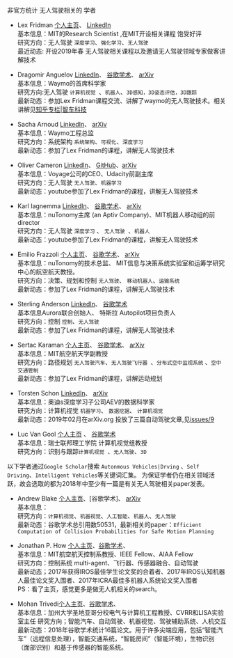 非官方统计 无人驾驶相关的 学者  

* Lex Fridman [个人主页](https://deeplearning.mit.edu/)、
[LinkedIn](https://www.linkedin.com/in/lexfridman/)  
基本信息：MIT的Research Scientist ,在MIT开设相关课程 饱受好评  
研究方向：无人驾驶	`深度学习`、`强化学习`、`无人驾驶`  
最近动态: 开设2019年春 无人驾驶相关课程以及邀请无人驾驶领域专家做客讲解技术  

* Dragomir Anguelov  [LinkedIn](https://www.linkedin.com/in/dragomiranguelov/)、
[谷歌学术](https://scholar.google.com/citations?hl=en&user=T04c3fwAAAAJ)、
[arXiv](https://arxiv.org/search/?query=Dragomir+Anguelov&searchtype=author&source=header)  
基本信息：Waymo的首席科学家  
研究方向:无人驾驶	`计算机视觉 `、`机器人`、`3D感知，3D姿态评估，3D跟踪`  
最新动态：参加Lex Fridman课程交流、讲解了waymo的无人驾驶技术。相关讲解见[知乎专栏|智车科技](https://zhuanlan.zhihu.com/p/57794910)  

* Sacha Arnoud	[LinkedIn](https://www.linkedin.com/in/sacha-arnoud-87184/)、
[arXiv](https://arxiv.org/search/?query=Sacha+Arnoud&searchtype=author&abstracts=show&order=-announced_date_first&size=50)  
基本信息：Waymo工程总监  	
研究方向：系统架构	`系统架构`、`可视化`、`深度学习`  	
最新动态：参加了Lex Fridman的课程，讲解无人驾驶技术  


* Oliver Cameron [LinkedIn](https://www.linkedin.com/in/olivercameron/ )、
[GitHub](https://github.com/olivercameron)、[arXiv](https://arxiv.org/search/?query=Oliver+Cameron+&searchtype=author&source=header)  
基本信息：Voyage公司的CEO、Udacity前副主席  	
研究方向：无人驾驶	`无人驾驶`、`机器学习`		
最新动态：youtube参加了Lex Fridman的课程，讲解无人驾驶技术  

* Karl Iagnemma	[LinkedIn](https://www.linkedin.com/in/karl-iagnemma-b52186102/)、
[谷歌学术](https://scholar.google.com/citations?user=3VyGrdwAAAAJ&hl=en)、
[arXiv](https://arxiv.org/search/?query=Karl+Iagnemma&searchtype=author&abstracts=show&order=-announced_date_first&size=50)  
基本信息：nuTonomy主席 (an Aptiv Company)、MIT机器人移动组的前director  	
研究方向：无人驾驶	`深度学习` 、 `无人驾驶 `、`机器人`  	                     	
最新动态：youtube参加了Lex Fridman的课程，讲解无人驾驶技术  

* Emilio Frazzoli [个人主页](https://ares.lids.mit.edu/)、
[谷歌学术](https://scholar.google.com/citations?user=8JGG3KcAAAAJ&hl=en)、
[arXiv](https://arxiv.org/search/?query=emilio+frazzoli&searchtype=author&source=header+G33)    	
基本信息：nuTonomy的技术总监、 MIT信息与决策系统实验室和运筹学研究中心的航空航天教授。  	
研究方向：决策、规划和控制	`无人驾驶`、 `移动机器人`、`运输系统`  	       
最新动态：参加了Lex Fridman的课程，讲解无人驾驶技术  

* Sterling Anderson	[LinkedIn](https://www.linkedin.com/in/sterlinganderson/)、
[谷歌学术](https://scholar.google.com/citations?hl=en&user=T1Hrj8EAAAAJ&view_op=list_works&sortby=pubdate)  
基本信息Aurora联合创始人、 特斯拉 Autopilot项目负责人  	
研究方向：控制	`控制`、`无人驾驶`  	
最新动态：参加了Lex Fridman的课程，讲解无人驾驶技术  
 
* Sertac Karaman [个人主页](http://karaman.mit.edu/)、
[谷歌学术](http://scholar.google.com/citations?user=Vu-Zb7EAAAAJ&hl=en)、
[arXiv](https://arxiv.org/search/?searchtype=author&query=Sertac+Karaman&abstracts=show&size=50&order=-submitted_date)  
基本信息：MIT航空航天学副教授  	
研究方向：路径规划	`无人驾驶汽车`、`无人驾驶飞行器 `、`分布式空中监视系统` 、`空中交通管制`            	
最新动态：参加了Lex Fridman的课程，讲解运动规划  
 

* Torsten Schon	[LinkedIn](https://www.linkedin.com/in/torsten-sch%C3%B6n-a2187078/)、
[arXiv](https://arxiv.org/search/?query=Torsten+Schon&searchtype=author&abstracts=show&order=-announced_date_first&size=50)  
基本信息：奥迪s深度学习子公司AEV的数据科学家  	
研究方向：计算机视觉 `机器学习`、 `数据挖据`、 `计算机视觉`  		          
最新动态：2019年02月在arXiv.org 投放了三篇自动驾驶文章,见[issues/9](https://github.com/DeepTecher/AutonomousVehiclePaper/issues/9)  

* Luc Van Gool [个人主页](https://www.vision.ee.ethz.ch/en/members/get_member.cgi?id=1)	、
[谷歌学术](https://scholar.google.com/citations?hl=en&user=TwMib_QAAAAJ&view_op=list_works&sortby=pubdate)  
基本信息：瑞士联邦理工学院 计算机视觉组教授  	
研究方向：识别与跟踪`计算机视觉 `、`无人驾驶`、`3D`    


以下学者通过`Google Scholar`搜索 `Autonmous Vehicles|Drving` 、`Self Driving`、`Intelligent Vehicles`等关键词汇集。
为保证学者仍在相关领域活跃，故会选取的都为2018年中至少有一篇是有关无人驾驶相关paper发表。 

* Andrew Blake [个人主页](http://www.cantab.net/users/ablake/)、[谷歌学术]、
[arXiv]()      
基本信息：    
研究方向：`计算机视觉`、`机器视觉`、`人工智能`、`机器人`、`无人驾驶`    
最新动态：谷歌学术总引用数50531，最新相关的paper：`Efficient Computation of Collision Probabilities for Safe Motion Planning`  

* Jonathan P. How [个人主页](http://www.mit.edu/people/jhow/)、[谷歌学术](https://scholar.google.com/citations?user=gX7rSCcAAAAJ&hl=en)、  
基本信息：MIT航空航天控制系教授、IEEE Fellow、AIAA Fellow  
研究方向：控制系统 multi-agent、飞行器、传感器融合、自动驾驶  
最新动态；2017年获得IROS最佳学生论文奖的合着者、2017年IROS认知机器人最佳论文奖入围者、2017年ICRA最佳多机器人系统论文奖入围者  
PS：看了主页，感觉更多是做无人机相关的search。  

* Mohan Trivedi[个人主页](http://cvrr.ucsd.edu/)、[谷歌学术](https://scholar.google.com/citations?hl=en&user=LkONrRAAAAAJ&view_op=list_works&sortby=pubdate)、  
基本信息：加州大学圣地亚哥分校电气与计算机工程教授、CVRR和LISA实验室主任
研究方向；智能汽车、自动驾驶、机器视觉、驾驶辅助系统、人机交互
最新动态：2018年谷歌学术统计16篇论文。用于许多尖端应用，包括“智能汽车”（远程信息处理），智能交通系统，“智能房间”（智能环境），生物识别（面部识别）和基于传感器的智能系统。


